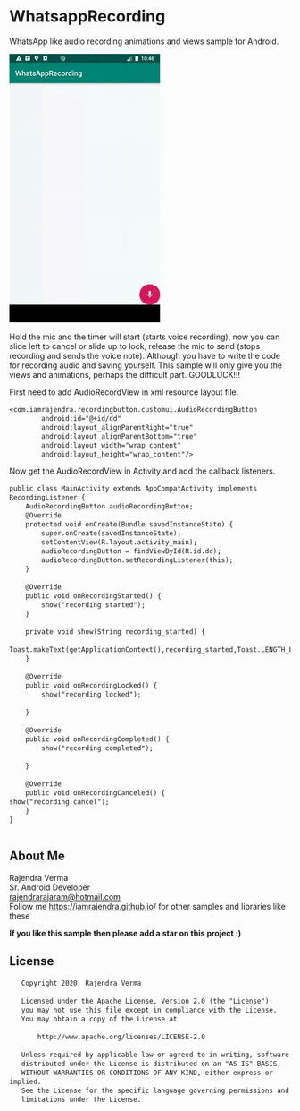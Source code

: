 # WhatsappRecording
WhatsApp like audio recording animations and views sample for Android.  

![](device-2020.gif) 



Hold the mic and the timer will start (starts voice recording), now you
can slide left to cancel or slide up to lock, release the mic to send
(stops recording and sends the voice note). Although you have to write
the code for recording audio and saving yourself. This sample will only
give you the views and animations, perhaps the difficult part.
GOODLUCK!!!

First need to add AudioRecordView in xml resource layout file.

```
<com.iamrajendra.recordingbutton.customui.AudioRecordingButton
        android:id="@+id/dd"
        android:layout_alignParentRight="true"
        android:layout_alignParentBottom="true"
        android:layout_width="wrap_content"
        android:layout_height="wrap_content"/>
```

Now get the AudioRecordView in Activity and add the callback listeners.

```
public class MainActivity extends AppCompatActivity implements RecordingListener {
    AudioRecordingButton audioRecordingButton;
    @Override
    protected void onCreate(Bundle savedInstanceState) {
        super.onCreate(savedInstanceState);
        setContentView(R.layout.activity_main);
        audioRecordingButton = findViewById(R.id.dd);
        audioRecordingButton.setRecordingListener(this);
    }

    @Override
    public void onRecordingStarted() {
        show("recording started");
    }

    private void show(String recording_started) {
        Toast.makeText(getApplicationContext(),recording_started,Toast.LENGTH_LONG).show();
    }

    @Override
    public void onRecordingLocked() {
        show("recording locked");

    }

    @Override
    public void onRecordingCompleted() {
        show("recording completed");

    }

    @Override
    public void onRecordingCanceled() {
show("recording cancel");
    }
}


```



## About Me
Rajendra Verma<br />
Sr. Android Developer<br />
rajendrarajaram@hotmail.com<br />
Follow me https://iamrajendra.github.io/ for other samples and libraries like these

**If you like this sample then please add a star on this project :)**


## License
```
   Copyright 2020  Rajendra Verma

   Licensed under the Apache License, Version 2.0 (the "License");
   you may not use this file except in compliance with the License.
   You may obtain a copy of the License at

       http://www.apache.org/licenses/LICENSE-2.0

   Unless required by applicable law or agreed to in writing, software
   distributed under the License is distributed on an "AS IS" BASIS,
   WITHOUT WARRANTIES OR CONDITIONS OF ANY KIND, either express or implied.
   See the License for the specific language governing permissions and
   limitations under the License.
```
